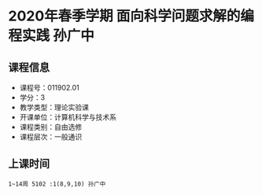 # 2020年春季学期 面向科学问题求解的编程实践 孙广中






## 课程信息

- 课程号：011902.01
- 学分：3
- 教学类型：理论实验课
- 开课单位：计算机科学与技术系
- 课程类别：自由选修
- 课程层次：一般通识

## 上课时间

```
1~14周 5102 :1(8,9,10) 孙广中
```

